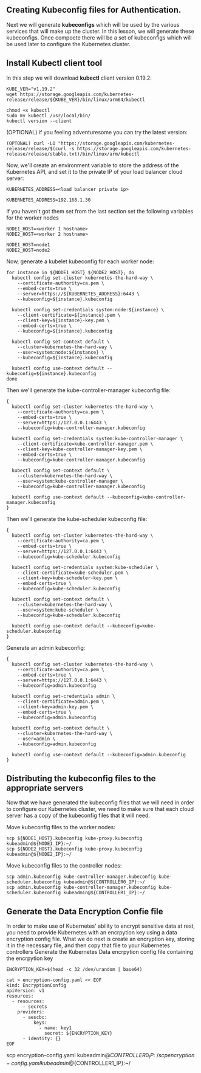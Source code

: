 

## Creating Kubeconfig files for Authentication. 

Next we will generate **kubeconfigs** which will be used by the various services that will make up the cluster. In this lesson, we will generate these kubeconfigs. Once compoete there will be a set of kubeconfigs which will be used later to configure the Kubernetes cluster.
 

## Install Kubectl client tool
In this step we will download **kubectl** client version 0.19.2:
```
KUBE_VER="v1.19.2"
wget https://storage.googleapis.com/kubernetes-release/release/${KUBE_VER}/bin/linux/arm64/kubectl

chmod +x kubectl
sudo mv kubectl /usr/local/bin/
kubectl version --client
```


(OPTIONAL) if you feeling adventuresome you can try the latest version:
```
(OPTONAL) curl -LO "https://storage.googleapis.com/kubernetes-release/release/$(curl -s https://storage.googleapis.com/kubernetes-release/release/stable.txt)/bin/linux/arm/kubectl
```
Now, we'll create an environment variable to store the address of the Kubernetes API, and set it to the private IP of your load balancer cloud server:
```
KUBERNETES_ADDRESS=<load balancer private ip>

KUBERNETES_ADDRESS=192.168.1.30
```
If you haven't got them set from the last section set the following variables for the worker nodes
```
NODE1_HOST=<worker 1 hostname> 
NODE2_HOST=<worker 2 hostname>

NODE1_HOST=node1 
NODE2_HOST=node2
```
Now, generate a kubelet kubeconfig for each worker node:
```
for instance in ${NODE1_HOST} ${NODE2_HOST}; do
  kubectl config set-cluster kubernetes-the-hard-way \
    --certificate-authority=ca.pem \
    --embed-certs=true \
    --server=https://${KUBERNETES_ADDRESS}:6443 \
    --kubeconfig=${instance}.kubeconfig

  kubectl config set-credentials system:node:${instance} \
    --client-certificate=${instance}.pem \
    --client-key=${instance}-key.pem \
    --embed-certs=true \
    --kubeconfig=${instance}.kubeconfig

  kubectl config set-context default \
    --cluster=kubernetes-the-hard-way \
    --user=system:node:${instance} \
    --kubeconfig=${instance}.kubeconfig

  kubectl config use-context default --kubeconfig=${instance}.kubeconfig
done
```
Then we'll generate the kube-controller-manager kubeconfig file:
```
{
  kubectl config set-cluster kubernetes-the-hard-way \
    --certificate-authority=ca.pem \
    --embed-certs=true \
    --server=https://127.0.0.1:6443 \
    --kubeconfig=kube-controller-manager.kubeconfig

  kubectl config set-credentials system:kube-controller-manager \
    --client-certificate=kube-controller-manager.pem \
    --client-key=kube-controller-manager-key.pem \
    --embed-certs=true \
    --kubeconfig=kube-controller-manager.kubeconfig

  kubectl config set-context default \
    --cluster=kubernetes-the-hard-way \
    --user=system:kube-controller-manager \
    --kubeconfig=kube-controller-manager.kubeconfig

  kubectl config use-context default --kubeconfig=kube-controller-manager.kubeconfig
}
```
Then we'll generate the kube-scheduler kubeconfig file:
```
{
  kubectl config set-cluster kubernetes-the-hard-way \
    --certificate-authority=ca.pem \
    --embed-certs=true \
    --server=https://127.0.0.1:6443 \
    --kubeconfig=kube-scheduler.kubeconfig

  kubectl config set-credentials system:kube-scheduler \
    --client-certificate=kube-scheduler.pem \
    --client-key=kube-scheduler-key.pem \
    --embed-certs=true \
    --kubeconfig=kube-scheduler.kubeconfig

  kubectl config set-context default \
    --cluster=kubernetes-the-hard-way \
    --user=system:kube-scheduler \
    --kubeconfig=kube-scheduler.kubeconfig

  kubectl config use-context default --kubeconfig=kube-scheduler.kubeconfig
}
```
Generate an admin kubeconfig:
```
{
  kubectl config set-cluster kubernetes-the-hard-way \
    --certificate-authority=ca.pem \
    --embed-certs=true \
    --server=https://127.0.0.1:6443 \
    --kubeconfig=admin.kubeconfig

  kubectl config set-credentials admin \
    --client-certificate=admin.pem \
    --client-key=admin-key.pem \
    --embed-certs=true \
    --kubeconfig=admin.kubeconfig

  kubectl config set-context default \
    --cluster=kubernetes-the-hard-way \
    --user=admin \
    --kubeconfig=admin.kubeconfig

  kubectl config use-context default --kubeconfig=admin.kubeconfig
}
```
## Distributing the kubeconfig files to the appropriate servers
Now that we have generated the kubeconfig files that we will need in order to configure our Kubernetes cluster, we need to make sure that each cloud server has a copy of the kubeconfig files that it will need.

Move kubeconfig files to the worker nodes:
```
scp ${NODE1_HOST}.kubeconfig kube-proxy.kubeconfig kubeadmin@${NODE1_IP}:~/
scp ${NODE2_HOST}.kubeconfig kube-proxy.kubeconfig kubeadmin@${NODE2_IP}:~/
```
Move kubeconfig files to the controller nodes:
```
scp admin.kubeconfig kube-controller-manager.kubeconfig kube-scheduler.kubeconfig kubeadmin@${CONTROLLER0_IP}:~/
scp admin.kubeconfig kube-controller-manager.kubeconfig kube-scheduler.kubeconfig kubeadmin@${CONTROLLER1_IP}:~/
```

## Generate the Data Encryption Confie file
In order to make use of Kubernetes' ability to encrypt sensitive data at rest, you need to provide Kubernetes with an encrpytion key using a data encryption config file.
What we do next is create an encryption key, storing it in the necessary file, and then copy that file to your Kubernetes controllers
Generate the Kubernetes Data encrpytion config file containing the encrpytion key
```
ENCRYPTION_KEY=$(head -c 32 /dev/urandom | base64)

cat > encryption-config.yaml << EOF
kind: EncryptionConfig
apiVersion: v1
resources:
  - resources:
      - secrets
    providers:
      - aescbc:
          keys:
            - name: key1
              secret: ${ENCRYPTION_KEY}
      - identity: {}
EOF

```
scp encryption-config.yaml kubeadmin@${CONTROLLER0_IP}:~/
scp encryption-config.yaml kubeadmin@${CONTROLLER1_IP}:~/
```
